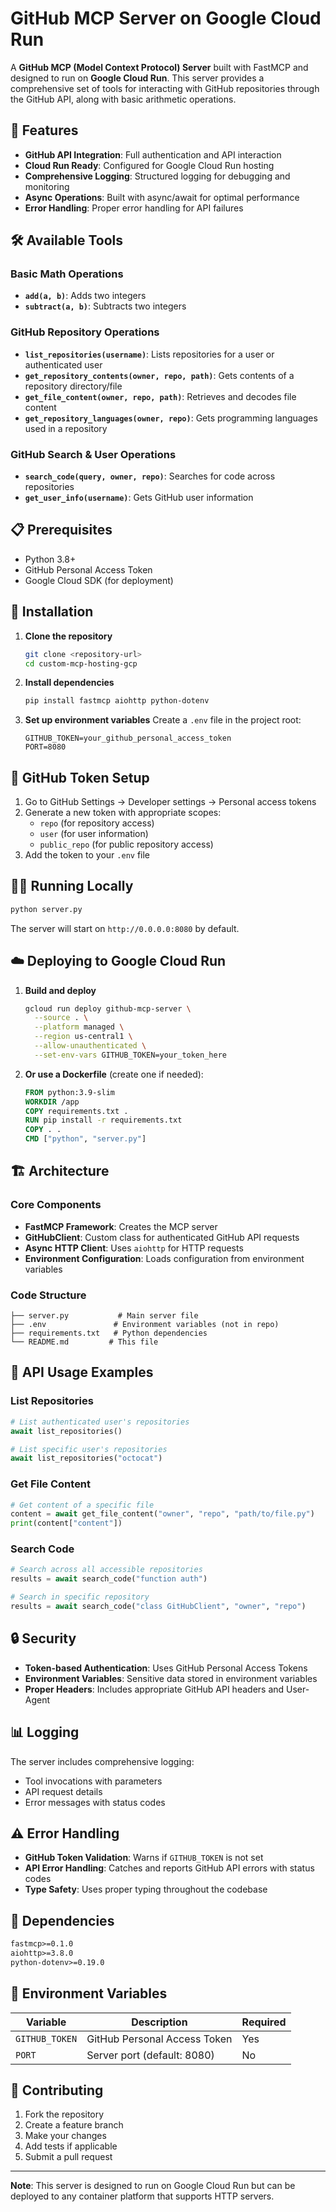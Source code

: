 # GitHub MCP Server on Google Cloud Run

A **GitHub MCP (Model Context Protocol) Server** built with FastMCP and designed to run on **Google Cloud Run**. This server provides a comprehensive set of tools for interacting with GitHub repositories through the GitHub API, along with basic arithmetic operations.

## 🚀 Features

- **GitHub API Integration**: Full authentication and API interaction
- **Cloud Run Ready**: Configured for Google Cloud Run hosting
- **Comprehensive Logging**: Structured logging for debugging and monitoring
- **Async Operations**: Built with async/await for optimal performance
- **Error Handling**: Proper error handling for API failures

## 🛠️ Available Tools

### Basic Math Operations
- **`add(a, b)`**: Adds two integers
- **`subtract(a, b)`**: Subtracts two integers

### GitHub Repository Operations
- **`list_repositories(username)`**: Lists repositories for a user or authenticated user
- **`get_repository_contents(owner, repo, path)`**: Gets contents of a repository directory/file
- **`get_file_content(owner, repo, path)`**: Retrieves and decodes file content
- **`get_repository_languages(owner, repo)`**: Gets programming languages used in a repository

### GitHub Search & User Operations
- **`search_code(query, owner, repo)`**: Searches for code across repositories
- **`get_user_info(username)`**: Gets GitHub user information

## 📋 Prerequisites

- Python 3.8+
- GitHub Personal Access Token
- Google Cloud SDK (for deployment)

## 🔧 Installation

1. **Clone the repository**
   ```bash
   git clone <repository-url>
   cd custom-mcp-hosting-gcp
   ```

2. **Install dependencies**
   ```bash
   pip install fastmcp aiohttp python-dotenv
   ```

3. **Set up environment variables**
   Create a `.env` file in the project root:
   ```env
   GITHUB_TOKEN=your_github_personal_access_token
   PORT=8080
   ```

## 🔑 GitHub Token Setup

1. Go to GitHub Settings → Developer settings → Personal access tokens
2. Generate a new token with appropriate scopes:
   - `repo` (for repository access)
   - `user` (for user information)
   - `public_repo` (for public repository access)
3. Add the token to your `.env` file

## 🏃‍♂️ Running Locally

```bash
python server.py
```

The server will start on `http://0.0.0.0:8080` by default.

## ☁️ Deploying to Google Cloud Run

1. **Build and deploy**
   ```bash
   gcloud run deploy github-mcp-server \
     --source . \
     --platform managed \
     --region us-central1 \
     --allow-unauthenticated \
     --set-env-vars GITHUB_TOKEN=your_token_here
   ```

2. **Or use a Dockerfile** (create one if needed):
   ```dockerfile
   FROM python:3.9-slim
   WORKDIR /app
   COPY requirements.txt .
   RUN pip install -r requirements.txt
   COPY . .
   CMD ["python", "server.py"]
   ```

## 🏗️ Architecture

### Core Components

- **FastMCP Framework**: Creates the MCP server
- **GitHubClient**: Custom class for authenticated GitHub API requests
- **Async HTTP Client**: Uses `aiohttp` for HTTP requests
- **Environment Configuration**: Loads configuration from environment variables

### Code Structure

```
├── server.py           # Main server file
├── .env               # Environment variables (not in repo)
├── requirements.txt   # Python dependencies
└── README.md         # This file
```

## 📖 API Usage Examples

### List Repositories
```python
# List authenticated user's repositories
await list_repositories()

# List specific user's repositories
await list_repositories("octocat")
```

### Get File Content
```python
# Get content of a specific file
content = await get_file_content("owner", "repo", "path/to/file.py")
print(content["content"])
```

### Search Code
```python
# Search across all accessible repositories
results = await search_code("function auth")

# Search in specific repository
results = await search_code("class GitHubClient", "owner", "repo")
```

## 🔒 Security

- **Token-based Authentication**: Uses GitHub Personal Access Tokens
- **Environment Variables**: Sensitive data stored in environment variables
- **Proper Headers**: Includes appropriate GitHub API headers and User-Agent

## 📊 Logging

The server includes comprehensive logging:
- Tool invocations with parameters
- API request details
- Error messages with status codes

## ⚠️ Error Handling

- **GitHub Token Validation**: Warns if `GITHUB_TOKEN` is not set
- **API Error Handling**: Catches and reports GitHub API errors with status codes
- **Type Safety**: Uses proper typing throughout the codebase

## 🔗 Dependencies

```txt
fastmcp>=0.1.0
aiohttp>=3.8.0
python-dotenv>=0.19.0
```

## 📝 Environment Variables

| Variable | Description | Required |
|----------|-------------|----------|
| `GITHUB_TOKEN` | GitHub Personal Access Token | Yes |
| `PORT` | Server port (default: 8080) | No |

## 🤝 Contributing

1. Fork the repository
2. Create a feature branch
3. Make your changes
4. Add tests if applicable
5. Submit a pull request



---

**Note**: This server is designed to run on Google Cloud Run but can be deployed to any container platform that supports HTTP servers.

